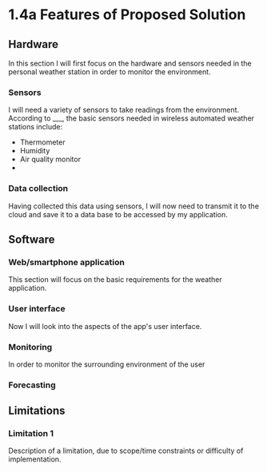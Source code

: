 # 1.4a Features of Proposed Solution

## Hardware

In this section I will first focus on the hardware and sensors needed in the personal weather station in order to monitor the environment.

### Sensors

I will need a variety of sensors to take readings from the environment. According to \_\_\_, the basic sensors needed in wireless automated weather stations include:

* Thermometer
* Humidity
* Air quality monitor
*

### Data collection

Having collected this data using sensors, I will now need to transmit it to the cloud  and save it to a data base to be accessed by my application.



## Software

### Web/smartphone application

This section will focus on the basic requirements for the weather application.

### User interface

Now I will look into the aspects of the app's user interface.

### Monitoring

In order to monitor the surrounding environment of the user

### Forecasting

## Limitations

### Limitation 1

Description of a limitation, due to scope/time constraints or difficulty of implementation.
